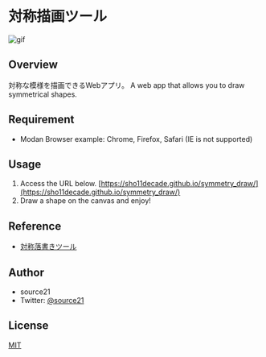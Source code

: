 # 対称描画ツール
![gif](https://github.com/sho11decade/symmetry_draw/blob/main/image/ex2.gif)
## Overview
対称な模様を描画できるWebアプリ。
A web app that allows you to draw symmetrical shapes.
## Requirement
- Modan Browser example: Chrome, Firefox, Safari (IE is not supported)
## Usage
1. Access the URL below.
[https://sho11decade.github.io/symmetry_draw/](https://sho11decade.github.io/symmetry_draw/)
2. Draw a shape on the canvas and enjoy!
## Reference
- [対称落書きツール](https://neutralx0.net/tools/symmetry/)
## Author
- source21
- Twitter: [@source21](https://x.com/sho11decade)
## License
[MIT](https://github.com/sho11decade/symmetry_draw/blob/main/LICENSE)